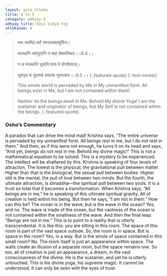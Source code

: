 ```yaml
---
layout: gita_shloka
title: 4 to 5
category: adhyay-9
adhyay_title: Rāja Vidyā Yog
shlokanum: 4
---
```


> मया ततमिदं सर्वं जगदव्यक्तमूर्तिना।<br><br>मत्स्थानि सर्वभूतानि न चाहं तेष्ववस्थितः।।9.4।।<br><br>न च मत्स्थानि भूतानि पश्य मे योगमैश्वरम्।<br><br>भूतभृन्न च भूतस्थो ममात्मा भूतभावनः।।9.5।।
{:.featured-quote}
{:.text-center}

> This whole world is pervaded by Me in My unmanifest form. All beings exist in Me, but I am not contained within them!<br><br>Neither do the beings dwell in Me. Behold My divine Yoga! I am the sustainer and originator of beings, but My Self is not contained within the beings.
{:.featured-quote}

### Osho’s Commentary
A paradox that can drive the mind mad! Krishna says, “The entire universe is pervaded by my unmanifest form. All beings rest in me, but I do not rest in them.”
And then, as if this were not enough, he turns it on its head and says, “And yet, beings do not rest in me. Behold my divine magic!”
This is not a mathematical equation to be solved. This is a mystery to be experienced. The intellect will be shattered by this. Krishna is speaking of four levels of attraction. The lowest is the physical, the gravitational pull between matter. Higher than that is the biological, the sexual pull between bodies. Higher still is the mental, the pull of love between two minds. But the fourth, the ultimate attraction, is shraddha—the spiritual pull between two souls. It is a trust so total that it becomes a transformation.
When Krishna says, “All beings are in me,” he is speaking of this ultimate spiritual gravity. All of creation is held within his being. But then he says, “I am not in them.” How can this be? The ocean is in the wave, but is the wave in the ocean? Yes, and no. The wave is made of the ocean, but the vastness of the ocean is not contained within the smallness of the wave.
And then the final leap: “Beings are not in me.” This is to point to a reality that is utterly transcendental. It is like this: you are sitting in this room. The space of this room is part of the vast space outside. So, the room is in space. But is space in the room? Yes, in a way. But is the whole of space contained in this small room? No. The room itself is just an appearance within space. The walls create an illusion of a separate room, but the space remains one.
So too, all of creation is just an appearance, a dream, in the vast consciousness of the divine. He is the sustainer, and yet he is utterly untouched. This is his divine yoga, his supreme magic. It cannot be understood, it can only be seen with the eyes of trust.
